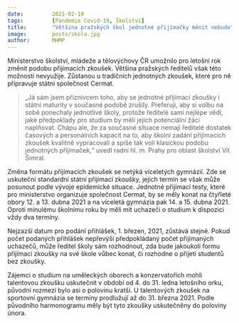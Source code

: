 ```yaml
---
date:         2021-02-10
tags:         [Pandemie Covid-19, Školství]
title:        "Většina pražských škol jednotné přijímačky měnit nebude"
image: 	      posts/skola.jpg
author:       MHMP
---
```


Ministerstvo školství, mládeže a tělovýchovy ČR umožnilo pro letošní rok změnit podobu přijímacích zkoušek. Většina pražských ředitelů však této možnosti nevyužije. Zůstanou u tradičních jednotných zkoušek, které pro ně připravuje státní společnost Cermat.

> „Já sám jsem příznivcem toho, aby se jednotné přijímací zkoušky i státní maturity v současné podobě zrušily. Preferuji, aby si volbu na sobě ponechaly jednotlivé školy, protože ředitelé sami nejlépe vědí, jaké předpoklady pro studium by měli jejich potenciální žáci naplňovat. Chápu ale, že za současné situace nemají ředitelé dostatek časových a personálních kapacit na to, aby školní zadání přijímacích zkoušek kvalitně vypracovali a spíše tak volí klasickou podobu jednotných přijímaček,“ uvedl radní hl. m. Prahy pro oblast školství Vít Šimral.

Změna formátu přijímacích zkoušek se netýká víceletých gymnázií. Zde se uskuteční standardní státní přijímací zkoušky, jejich termín se však může posunout podle vývoje epidemické situace. Jednotné přijímací testy, které pro ministerstvo organizuje společnost Cermat, by se měly konat na čtyřleté obory 12. a 13. dubna 2021 a na víceletá gymnázia pak 14. a 15. dubna 2021. Oproti minulému školnímu roku by měli mít uchazeči o studium k dispozici vždy dva termíny.

Nejzazší datum pro podání přihlášek, 1. březen, 2021, zůstává stejné. Pokud počet podaných přihlášek nepřevýší předpokládaný počet přijímaných uchazečů, může ředitel školy sám rozhodnout, zda bude jakoukoli formu přijímací zkoušky na své škole vůbec konat, či rozhodne o přijetí studentů bez zkoušky.

Zájemci o studium na uměleckých oborech a konzervatořích mohli talentovou zkoušku uskutečnit v období od 4. do 31. ledna letošního orku, původní rozmezí bylo asi o polovinu kratší. U talentových zkoušek na sportovní gymnázia se termíny prodlužují až do 31. března 2021. Podle původního harmonogramu měly být tyto zkoušky uskutečněny do poloviny února. 
